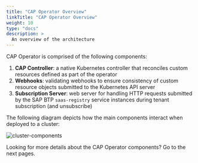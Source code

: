 ```yaml
---
title: "CAP Operator Overview"
linkTitle: "CAP Operator Overview"
weight: 10
type: "docs"
description: >
  An overview of the architecture
---
```


CAP Operator is comprised of the following components:

1. **CAP Controller**: a native Kubernetes controller that reconciles custom resources defined as part of the operator
2. **Webhooks**: validating webhooks to ensure consistency of custom resource objects submitted to the Kubernetes API server
3. **Subscription Server**: web server for handling HTTP requests submitted by the SAP BTP `saas-registry` service instances during tenant subscription (and unsubscribe)

The following diagram depicts how the main components interact when deployed to a cluster:

![cluster-components](/cap-operator/img/block-cluster.drawio.svg)

Looking for more details about the CAP Operator components? Go to the next pages. 
